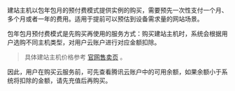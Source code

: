 建站主机以包年包月的预付费模式提供实例的购买，需要预先一次性支付一个月、多个月或者一年的费用。适用于提前可以预估到设备需求量的网站场景。

包年包月预付费模式是先购买再使用的服务方式：购买建站主机时，系统会根据用户选购不同主机类型，对用户云账户进行对应金额扣除。

> 具体建站主机价格参考 [官网售卖页](https://buy.cloud.tencent.com/lighthosting) 。

因此，用户在购买云服务前，可先查看腾讯云账户中的可用余额，如果余额小于系统将扣除的金额，请先充值后再购买。
